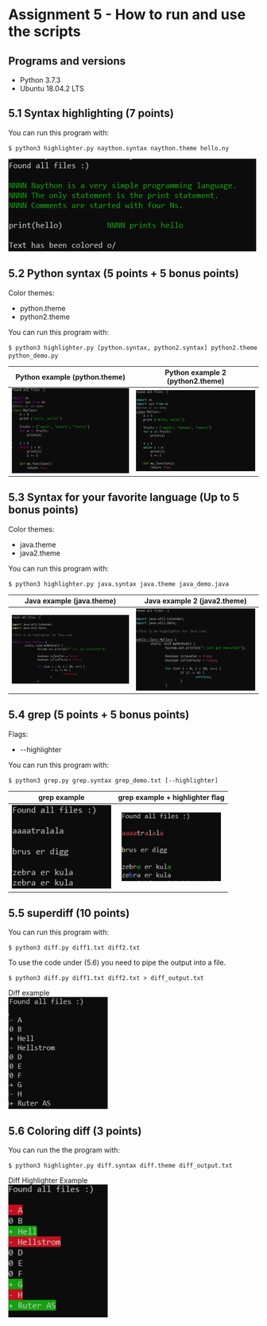 # Assignment 5 - How to run and use the scripts

## Programs and versions
* Python 3.7.3
* Ubuntu 18.04.2 LTS

## 5.1  Syntax highlighting (7 points)
You can run this program with:
```
$ python3 highlighter.py naython.syntax naython.theme hello.ny
```
![naython_example](examplesImages/naython_example.PNG "Naython example")

## 5.2 Python syntax (5 points + 5 bonus points)
Color themes:
* python.theme
* python2.theme

You can run this program with:
```
$ python3 highlighter.py [python.syntax, python2.syntax] python2.theme python_demo.py
```
Python example (python.theme)|  Python example 2 (python2.theme)
:-------------------------:|:-------------------------:
<img src="examplesImages/python_example.PNG" alt="Python Example" width="350"> | <img src="examplesImages/python2_example.PNG" alt="Python Example 2" width="350">



## 5.3 Syntax for your favorite language (Up to 5 bonus points)
Color themes:
* java.theme
* java2.theme

You can run this program with:
```
$ python3 highlighter.py java.syntax java.theme java_demo.java
```
Java example (java.theme)|  Java example 2 (java2.theme)
:-------------------------:|:-------------------------:
<img src="examplesImages/java_example.PNG" alt="Java Example" width="350"> | <img src="examplesImages/java2_example.PNG" alt="Java Example 2" width="350">

## 5.4 grep (5 points + 5 bonus points)
Flags:
* --highlighter

You can run this program with:
```
$ python3 grep.py grep.syntax grep_demo.txt [--highlighter]
```
grep example |  grep example + highlighter flag
:-------------------------:|:-------------------------:
<img src="examplesImages/grep_example.PNG" alt="Grep Example" width="200"> | <img src="examplesImages/grep_highlighter_example.PNG" alt="Grep Example 2" width="200">

## 5.5 superdiff (10 points)
You can run this program with:
```
$ python3 diff.py diff1.txt diff2.txt
```
To use the code under (5.6) you need to pipe the output into a file. 
```
$ python3 diff.py diff1.txt diff2.txt > diff_output.txt
```
Diff example\
<img src="examplesImages/diff_example.PNG" alt="Diff Example" width="200">
## 5.6 Coloring diff (3 points)
You can run the the program with:
```
$ python3 highlighter.py diff.syntax diff.theme diff_output.txt
```

Diff Highlighter Example\
<img src="examplesImages/diff_higlighter_example.PNG" alt="Diff Example 2" width="200">

